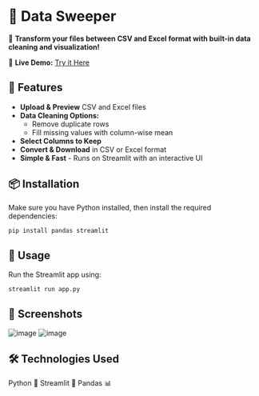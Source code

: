 # 🤖 Data Sweeper

📁 **Transform your files between CSV and Excel format with built-in data cleaning and visualization!**

🚀 **Live Demo:** [Try it Here](https://app-data-sweeper-ahsan.streamlit.app/)  

## 🚀 Features

- **Upload & Preview** CSV and Excel files
- **Data Cleaning Options:**
  - Remove duplicate rows
  - Fill missing values with column-wise mean
- **Select Columns to Keep**
- **Convert & Download** in CSV or Excel format
- **Simple & Fast** - Runs on Streamlit with an interactive UI

## 📦 Installation

Make sure you have Python installed, then install the required dependencies:

```bash
pip install pandas streamlit
```

## 🎯 Usage
Run the Streamlit app using:
```
streamlit run app.py
```

## 📸 Screenshots
![image](https://github.com/user-attachments/assets/57bb7267-9e53-484f-b92a-3227e3ee555b)
![image](https://github.com/user-attachments/assets/cfb718af-c5a2-4bec-a390-6ca1d3398181)


## 🛠️ Technologies Used
Python 🐍
Streamlit 🎨
Pandas 📊
